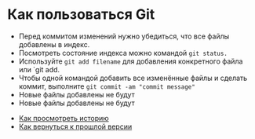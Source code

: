 # Как пользоваться Git
* Перед коммитом изменений нужно убедиться, что все файлы добавлены в индекс.
* Посмотреть состояние индекса можно командой `git status.`
* Используйте `git add filename` для добавления конкретного файла или `git add.
* Чтобы одной командой добавить все изменённые файлы и сделать коммит, выполните `git commit -am "commit message"`
* Новые файлы добавлены не будут
* Новые файлы добавлены не будут
- [Как просмотреть историю](./log_help.md)
- [Как вернуться к прошлой версии](./reset_help.md)
